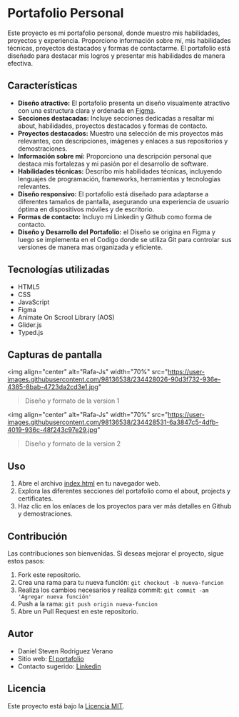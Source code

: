 # Portafolio Personal

Este proyecto es mi portafolio personal, donde muestro mis habilidades, proyectos y experiencia. Proporciono información sobre mí, mis habilidades técnicas, proyectos destacados y formas de contactarme. El portafolio está diseñado para destacar mis logros y presentar mis habilidades de manera efectiva.

## Características

- **Diseño atractivo:** El portafolio presenta un diseño visualmente atractivo con una estructura clara y ordenada en [Figma](#).
- **Secciones destacadas:** Incluye secciones dedicadas a resaltar mi about, habilidades, proyectos destacados y formas de contacto.
- **Proyectos destacados:** Muestro una selección de mis proyectos más relevantes, con descripciones, imágenes y enlaces a sus repositorios y demostraciones.
- **Información sobre mí:** Proporciono una descripción personal que destaca mis fortalezas y mi pasión por el desarrollo de software.
- **Habilidades técnicas:** Describo mis habilidades técnicas, incluyendo lenguajes de programación, frameworks, herramientas y tecnologías relevantes.
- **Diseño responsivo:** El portafolio está diseñado para adaptarse a diferentes tamaños de pantalla, asegurando una experiencia de usuario óptima en dispositivos móviles y de escritorio.
- **Formas de contacto:** Incluyo mi Linkedin y Github como forma de contacto.
- **Diseño y Desarrollo del Portafolio:** el Diseño se origina en Figma y luego se implementa en el Codigo donde se utiliza Git para controlar sus versiones de manera mas organizada y eficiente.

## Tecnologías utilizadas

- HTML5
- CSS
- JavaScript
- Figma
- Animate On Scrool Library (AOS)
- Glider.js
- Typed.js

## Capturas de pantalla

<img align="center" alt="Rafa-Js" width="70%" src="https://user-images.githubusercontent.com/98136538/234428026-90d3f732-936e-4385-8bab-4723da2cd3e1.jpg"

> Diseño y formato de la version 1

<img align="center" alt="Rafa-Js" width="70%" src="https://user-images.githubusercontent.com/98136538/234428531-6a3847c5-4dfb-4019-936c-48f243c97e29.jpg"

> Diseño y formato de la version 2

## Uso

1. Abre el archivo [index.html](https://daniellenoz.github.io/DanielLenoz-portafolio/) en tu navegador web.
2. Explora las diferentes secciones del portafolio como el about, projects y certificates.
3. Haz clic en los enlaces de los proyectos para ver más detalles en Github y demostraciones.

## Contribución

Las contribuciones son bienvenidas. Si deseas mejorar el proyecto, sigue estos pasos:

1. Fork este repositorio.
2. Crea una rama para tu nueva función: `git checkout -b nueva-funcion`
3. Realiza los cambios necesarios y realiza commit: `git commit -am 'Agregar nueva función'`
4. Push a la rama: `git push origin nueva-funcion`
5. Abre un Pull Request en este repositorio.

## Autor

- Daniel Steven Rodriguez Verano
- Sitio web: [El portafolio](https://daniellenoz.github.io/DanielLenoz-portafolio/)
- Contacto sugerido: [Linkedin](https://www.linkedin.com/in/daniel-steven-rodriguez-verano-417472241/)

## Licencia

Este proyecto está bajo la [Licencia MIT](LICENSE).
